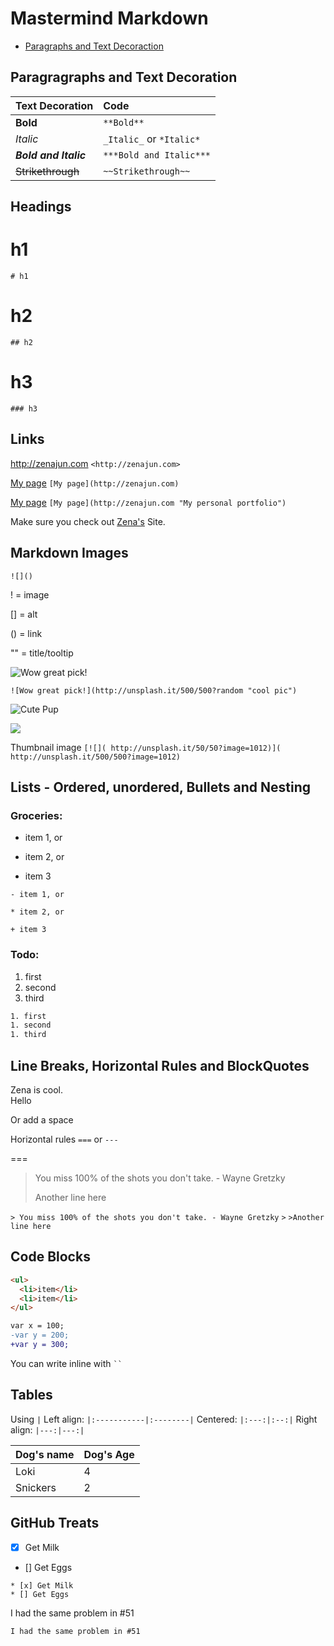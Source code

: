 # Mastermind Markdown

* [Paragraphs and Text Decoraction](#paragraphs-and-text-decoration)

## Paragragraphs and Text Decoration

|Text Decoration|Code|
|:--------------|:---|
|**Bold**|`**Bold**`|
|_Italic_| `_Italic_` or `*Italic*`|
|***Bold and Italic***|`***Bold and Italic***`|
|~~Strikethrough~~|`~~Strikethrough~~`|

## Headings

# h1 
`# h1`

# h2
`## h2`

# h3
`### h3`

## Links
<http://zenajun.com>
`<http://zenajun.com>` 

[My page](http://zenajun.com)
`[My page](http://zenajun.com)`

[My page](http://zenajun.com "My personal portfolio")
`[My page](http://zenajun.com "My personal portfolio")`

Make sure you check out [Zena's][1] Site.

[1]: http://zenajun.com

## Markdown Images

`![]()`

! = image

[] = alt

() = link

"" = title/tooltip

![Wow great pick!](http://unsplash.it/500/500?random "cool pic")

`![Wow great pick!](http://unsplash.it/500/500?random "cool pic")`

![Cute Pup][pup]

[pup]: http://unsplash.it/500/500?image=1012


[![]( http://unsplash.it/50/50?image=1012)]( http://unsplash.it/500/500?image=1012)

Thumbnail image
`[![]( http://unsplash.it/50/50?image=1012)]( http://unsplash.it/500/500?image=1012)`


## Lists - Ordered, unordered, Bullets and Nesting

### Groceries:
- item 1, or
* item 2, or
+ item 3

`- item 1, or`

`* item 2, or`

`+ item 3`

### Todo:
1. first
1. second
1. third

```txt
1. first
1. second
1. third
```

## Line Breaks, Horizontal Rules and BlockQuotes

Zena is cool.<br>
Hello

Or add a space

Horizontal rules `===` or `---`

===

> You miss 100% of the shots you don't take. - Wayne Gretzky
>
>Another line here

`> You miss 100% of the shots you don't take. - Wayne Gretzky`
`>`
`>Another line here`

## Code Blocks

```html
<ul>
  <li>item</li>
  <li>item</li>
</ul>
```

```diff
var x = 100;
-var y = 200;
+var y = 300;
```

You can write inline with ` `` `

##  Tables

Using `|`
Left align: `|:-----------|:--------|`
Centered: `|:---:|:--:|`
Right align: `|---:|---:|`

|Dog's name  |Dog's Age|
|:-----------|:--------|
|Loki|4|
|Snickers|2|


## GitHub Treats

* [x] Get Milk
* [] Get Eggs

```
* [x] Get Milk
* [] Get Eggs
```

I had the same problem in #51 

`I had the same problem in #51 `


